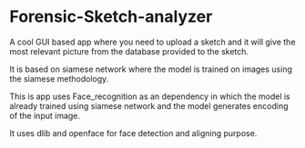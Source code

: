 # Forensic-Sketch-analyzer
A cool GUI based app where you need to upload a sketch and it will give the most relevant picture from the database provided to the sketch.

It is based on siamese network where the model is trained on images using the siamese methodology.

This is app uses Face_recognition as an dependency in which the model is already trained using siamese network and the model generates encoding of the input image.

It uses dlib and openface for face detection and aligning purpose.

